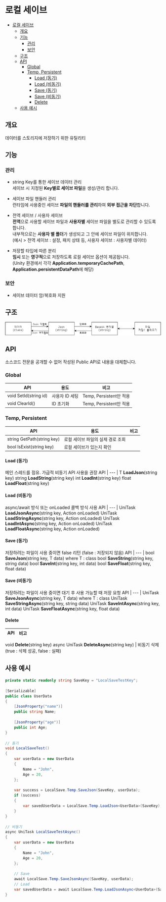 # 로컬 세이브
- [로컬 세이브](#로컬-세이브)
  - [개요](#개요)
  - [기능](#기능)
    - [관리](#관리)
    - [보안](#보안)
  - [구조](#구조)
  - [API](#api)
    - [Global](#global)
    - [Temp, Persistent](#temp-persistent)
      - [Load (동기)](#load-동기)
      - [Load (비동기)](#load-비동기)
      - [Save (동기)](#save-동기)
      - [Save (비동기)](#save-비동기)
      - [Delete](#delete)
  - [사용 예시](#사용-예시)

## 개요
데이터를 스토리지에 저장하기 위한 유틸리티
## 기능
### 관리
- string Key를 통한 세이브 데이터 관리  
세이브 시 지정된 **Key별로 세이브 파일**을 생성/관리 합니다.
- 세이브 파일 핸들러 관리  
런타임에 사용중인 세이브 **파일의 핸들러를 관리**하여 **외부 접근을 차단**합니다.
- 전역 세이브 / 사용자 세이브  
**전역**으로 사용할 세이브 파일과 **사용자별** 세이브 파일을 별도로 관리할 수 있도록 합니다.  
내부적으로는 **사용자 별 폴더**가 생성되고 그 안에 세이브 파일이 위치합니다.  
(예시 > 전역 세이브 : 설정, 패치 상태 등, 사용자 세이브 : 사용자별 데이터)

- 저장할 타입에 따른 분리  
**임시** 또는 **영구적**으로 저장하도록 로컬 세이브 옵션이 제공됩니다.  
(Unity 환경에서 각각 **Application.temporaryCachePath**, **Application.persistentDataPath**에 해당)
### 보안
- 세이브 데이터 암/복호화 지원

## 구조
![](./images/local_save.png)

## API
소스코드 전문을 공개할 수 없어 작성된 Public API로 내용을 대체합니다.

### Global
API | 용도 | 비고
--- | --- | ---
void SetId(string id) | 사용자 ID 세팅 | Temp, Persistent만 적용
void ClearId() | ID 초기화 | Temp, Persistent만 적용

### Temp, Persistent
API | 용도 | 비고
--- | --- | ---
string GetPath(string key) | 로컬 세이브 파일의 실제 경로 조회 |
bool IsExist(string key) |로컬 세이브가 있는지 확인 |

#### Load (동기)
메인 스레드를 점유. 가급적 비동기 API 사용을 권장
API | 
--- | 
T **LoadJson**<T>(string key)
string **LoadString**(string key)
int **LoadInt**(string key)
float **LoadFloat**(string key)

#### Load (비동기)
async/await 방식 또는 onLoaded 콜백 방식 사용
API |
--- |
UniTask<T> **LoadJsonAsync**<T>(string key, Action<T> onLoaded)
UniTask<string> **LoadStringAsync**(string key, Action<string> onLoaded)
UniTask<int> **LoadIntAsync**(string key, Action<int> onLoaded)
UniTask<float> **LoadFloatAsync**(string key, Action<float> onLoaded)

#### Save (동기)
저장하려는 파일이 사용 중이면 false 리턴 (false : 저장되지 않음)
API |
--- |
bool **SaveJson**<T>(string key, T data) where T : class
bool **SaveString**(string key, string data)
bool **SaveInt**(string key, int data)
bool **SaveFloat**(string key, float data)

#### Save (비동기)
저장하려는 파일이 사용 중이면 대기 후 사용 가능할 때 저장 요청
API |
--- |
UniTask **SaveJsonAsync**<T>(string key, T data) where T : class
UniTask **SaveStringAsync**(string key, string data)
UniTask **SaveIntAsync**(string key, int data)
UniTask **SaveFloatAsync**(string key, float data)
#### Delete
API | 비고
--- | ---
void **Delete**(string key)
async UniTask<bool> **DeleteAsync**(string key) | 비동기 삭제<br>(true : 삭제 성공, false : 실패)

## 사용 예시
``` csharp
private static readonly string SaveKey = "LocalSaveTestKey";

[Serializable]
public class UserData
{
    [JsonProperty("name")]
    public string Name;
    
    [JsonProperty("age")]
    public int Age;
}

// 동기
void LocalSaveTest() 
{
    var userData = new UserData
    {
        Name = "John",
        Age = 20,
    };
    
    var success = LocalSave.Temp.SaveJson(SaveKey, userData);
    if (success)
    {
        var savedUserData = LocalSave.Temp.LoadJson<UserData>(SaveKey);
    }
}

// 비동기
async UniTask LocalSaveTestAsync() 
{
    var userData = new UserData
    {
        Name = "John",
        Age = 20,
    };

    // Save
    await LocalSave.Temp.SaveJsonAsync(SaveKey, userData);
    // Load
    var savedUserData = await LocalSave.Temp.LoadJsonAsync<UserData>(SaveKey);
}
```